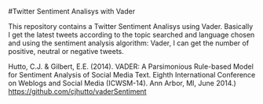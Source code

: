 #Twitter Sentiment Analisys with Vader

This repository contains a Twitter Sentiment Analisys using Vader. Basically I get the latest tweets according to the topic searched and language chosen and using the sentiment analysis algorithm: Vader, I can get the number of positive, neutral or negative tweets.

Hutto, C.J. & Gilbert, E.E. (2014). VADER: A Parsimonious Rule-based Model for Sentiment Analysis of Social Media Text. Eighth International Conference on Weblogs and Social Media (ICWSM-14). Ann Arbor, MI, June 2014.) https://github.com/cjhutto/vaderSentiment 
